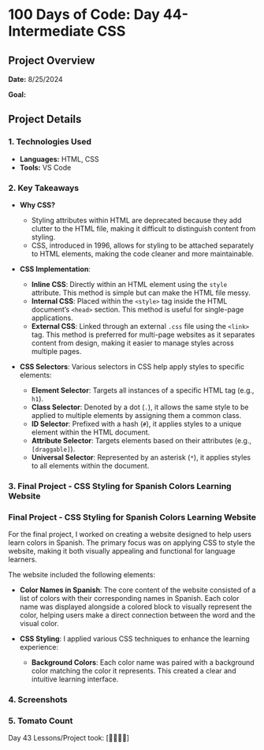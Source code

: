 # 100 Days of Code: Day 44- Intermediate CSS

## Project Overview
**Date:** 8/25/2024

**Goal:**  


## Project Details
### 1. Technologies Used
- **Languages:** HTML, CSS
- **Tools:** VS Code

### 2. Key Takeaways

- **Why CSS?**
  - Styling attributes within HTML are deprecated because they add clutter to the HTML file, making it difficult to distinguish content from styling.
  - CSS, introduced in 1996, allows for styling to be attached separately to HTML elements, making the code cleaner and more maintainable.

- **CSS Implementation**:
  - **Inline CSS**: Directly within an HTML element using the `style` attribute. This method is simple but can make the HTML file messy.
  - **Internal CSS**: Placed within the `<style>` tag inside the HTML document’s `<head>` section. This method is useful for single-page applications.
  - **External CSS**: Linked through an external `.css` file using the `<link>` tag. This method is preferred for multi-page websites as it separates content from design, making it easier to manage styles across multiple pages.

- **CSS Selectors**: Various selectors in CSS help apply styles to specific elements:
  - **Element Selector**: Targets all instances of a specific HTML tag (e.g., `h1`).
  - **Class Selector**: Denoted by a dot (`.`), it allows the same style to be applied to multiple elements by assigning them a common class.
  - **ID Selector**: Prefixed with a hash (`#`), it applies styles to a unique element within the HTML document.
  - **Attribute Selector**: Targets elements based on their attributes (e.g., `[draggable]`).
  - **Universal Selector**: Represented by an asterisk (`*`), it applies styles to all elements within the document.

### 3. Final Project - CSS Styling for Spanish Colors Learning Website

### Final Project - CSS Styling for Spanish Colors Learning Website

For the final project, I worked on creating a website designed to help users learn colors in Spanish. The primary focus was on applying CSS to style the website, making it both visually appealing and functional for language learners.

The website included the following elements:

- **Color Names in Spanish**: The core content of the website consisted of a list of colors with their corresponding names in Spanish. Each color name was displayed alongside a colored block to visually represent the color, helping users make a direct connection between the word and the visual color.

- **CSS Styling**: I applied various CSS techniques to enhance the learning experience:
  - **Background Colors**: Each color name was paired with a background color matching the color it represents. This created a clear and intuitive learning interface.



### 4. Screenshots 



### 5. Tomato Count

Day 43 Lessons/Project took: [🍅🍅🍅🍅]